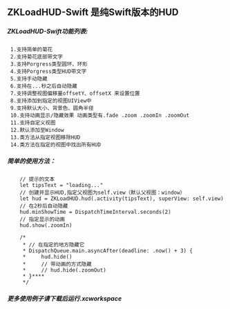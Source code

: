 
## ZKLoadHUD-Swift 是纯Swift版本的HUD
 ##### ZKLoadHUD-Swift功能列表:
     1.支持简单的菊花 
     2.支持菊花底部带文字
     3.支持Porgress类型圆环、环形
     4.支持Porgress类型HUD带文字
     5.支持手动隐藏
     6.支持在...秒之后自动隐藏
     7.支持调整视图偏移量offsetY、offsetX 来设置位置
     8.支持添加到指定的视图UIView中
     9.支持默认大小、背景色、圆角半径
     10.支持动画显示/隐藏效果 动画类型有.fade .zoom .zoomIn .zoomOut
     11.支持自定义视图
     12.默认添加至Window
     13.类方法从指定视图移除HUD
     14.类方法在指定的视图中找出所有HUD
 ##### 简单的使用方法：
        // 提示的文本
        let tipsText = "loading..."
        // 创建并显示HUD,指定父视图为self.view（默认父视图：window）
        let hud = ZKLoadHUD.hud(.activity(tipsText), superView: self.view)
        // 在2秒后自动隐藏
        hud.minShowTime = DispatchTimeInterval.seconds(2)
        // 指定显示的动画
        hud.show(.zoomIn)
        
        /*
         * // 在指定的地方隐藏它
         * DispatchQueue.main.asyncAfter(deadline: .now() + 3) {
         *     hud.hide()
         *     // 带动画的方式隐藏
         *     // hud.hide(.zoomOut)
         * }****
         */
##### 更多使用例子请下载后运行.xcworkspace



